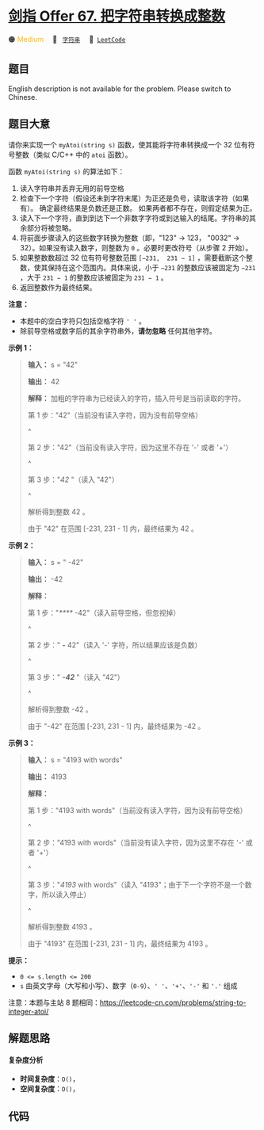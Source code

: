 # [剑指 Offer 67. 把字符串转换成整数](https://leetcode.cn/problems/ba-zi-fu-chuan-zhuan-huan-cheng-zheng-shu-lcof)

🟠 <font color=#ffb800>Medium</font>&emsp; 🔖&ensp; [`字符串`](/leetcode/outline/tag/string.md)&emsp; 🔗&ensp;[`LeetCode`](https://leetcode.cn/problems/ba-zi-fu-chuan-zhuan-huan-cheng-zheng-shu-lcof)

## 题目

English description is not available for the problem. Please switch to
Chinese.


## 题目大意

请你来实现一个 `myAtoi(string s)` 函数，使其能将字符串转换成一个 32 位有符号整数（类似 C/C++ 中的 `atoi` 函数）。

函数 `myAtoi(string s)` 的算法如下：

  1. 读入字符串并丢弃无用的前导空格
  2. 检查下一个字符（假设还未到字符末尾）为正还是负号，读取该字符（如果有）。 确定最终结果是负数还是正数。 如果两者都不存在，则假定结果为正。
  3. 读入下一个字符，直到到达下一个非数字字符或到达输入的结尾。字符串的其余部分将被忽略。
  4. 将前面步骤读入的这些数字转换为整数（即，"123" -> 123， "0032" -> 32）。如果没有读入数字，则整数为 `0` 。必要时更改符号（从步骤 2 开始）。
  5. 如果整数数超过 32 位有符号整数范围 `[−231,  231 − 1]` ，需要截断这个整数，使其保持在这个范围内。具体来说，小于 `−231` 的整数应该被固定为 `−231` ，大于 `231 − 1` 的整数应该被固定为 `231 − 1` 。
  6. 返回整数作为最终结果。

**注意：**

  * 本题中的空白字符只包括空格字符 `' '` 。
  * 除前导空格或数字后的其余字符串外，**请勿忽略** 任何其他字符。



**示例  1：**

> 
> 
> 
> 
> 
> **输入：** s = "42"
> 
> **输出：** 42
> 
> **解释：** 加粗的字符串为已经读入的字符，插入符号是当前读取的字符。
> 
> 第 1 步："42"（当前没有读入字符，因为没有前导空格）
> 
> > 
> > 
>  ^
> 
> 第 2 步："42"（当前没有读入字符，因为这里不存在 '-' 或者 '+'）
> 
> > 
> > 
>  ^
> 
> 第 3 步："_42_ "（读入 "42"）
> 
> > 
> > 
>    ^
> 
> 解析得到整数 42 。
> 
> 由于 "42" 在范围 [-231, 231 - 1] 内，最终结果为 42 。

**示例  2：**

> 
> 
> 
> 
> 
> **输入：** s = "   -42"
> 
> **输出：** -42
> 
> **解释：**
> 
> 第 1 步："_****_ -42"（读入前导空格，但忽视掉）
> 
> > 
> > 
> > 
> ^
> 
> 第 2 步："   _**-**_ 42"（读入 '-' 字符，所以结果应该是负数）
> 
> > 
> > 
> > 
>  ^
> 
> 第 3 步："   _**-42**_ "（读入 "42"）
> 
> > 
> > 
> > 
>    ^
> 
> 解析得到整数 -42 。
> 
> 由于 "-42" 在范围 [-231, 231 - 1] 内，最终结果为 -42 。
> 
> 

**示例  3：**

> 
> 
> 
> 
> 
> **输入：** s = "4193 with words"
> 
> **输出：** 4193
> 
> **解释：**
> 
> 第 1 步："4193 with words"（当前没有读入字符，因为没有前导空格）
> 
> > 
> > 
>  ^
> 
> 第 2 步："4193 with words"（当前没有读入字符，因为这里不存在 '-' 或者 '+'）
> 
> > 
> > 
>  ^
> 
> 第 3 步："_4193_ with words"（读入 "4193"；由于下一个字符不是一个数字，所以读入停止）
> 
> > 
> > 
> > 
>  ^
> 
> 解析得到整数 4193 。
> 
> 由于 "4193" 在范围 [-231, 231 - 1] 内，最终结果为 4193 。
> 
> 



**提示：**

  * `0 <= s.length <= 200`
  * `s` 由英文字母（大写和小写）、数字（`0-9`）、`' '`、`'+'`、`'-'` 和 `'.'` 组成



注意：本题与主站 8 题相同：<https://leetcode-cn.com/problems/string-to-integer-atoi/>




## 解题思路

#### 复杂度分析

- **时间复杂度**：`O()`，
- **空间复杂度**：`O()`，

## 代码

```javascript

```